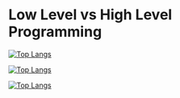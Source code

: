 <p align="center">
<h1> Low Level vs High Level Programming </h1>
</p>

[![Top Langs](https://github-readme-stats.vercel.app/api/top-langs/?username=xxdrd)](https://github.com/anuraghazra/github-readme-stats)

[![Top Langs](https://github-readme-stats.vercel.app/api/top-langs/?username=xxdrd&langs_count=100)](https://github.com/anuraghazra/github-readme-stats)

[![Top Langs](https://github-readme-stats.vercel.app/api/top-langs/?username=xxdrd&layout=compact&theme=merko)](https://github.com/anuraghazra/github-readme-stats)